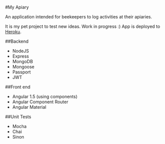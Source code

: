 #My Apiary

An application intended for beekeepers to log activities at their apiaries.

It is my pet project to test new ideas.  Work in progress :)
App is deployed to [Heroku](http://myapiary.herokuapp.com). 

##Backend
* NodeJS
* Express
* MongoDB
* Mongoose
* Passport
* JWT

##Front end
* Angular 1.5 (using components)
* Angular Component Router
* Angular Material

##Unit Tests
* Mocha
* Chai
* Sinon
